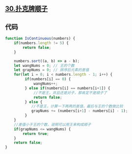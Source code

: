 ## [30.扑克牌顺子](https://www.nowcoder.com/practice/762836f4d43d43ca9deb273b3de8e1f4?tpId=13&tqId=11198&rp=2&ru=%2Fta%2Fcoding-interviews&qru=%2Fta%2Fcoding-interviews%2Fquestion-ranking&tPage=3)

## 代码
```js
function IsContinuous(numbers) {
    if(numbers.length != 5) {
        return false;
    }

    numbers.sort((a, b) => a - b);
    let wangNums = 0; // 王的个数
    let grapNums = 0; // 排序后元素的差值
    for(let i = 0; i < numbers.length - 1; i++) {
         if(numbers[i] == 0) {
             wangNums++;
         } else if(numbers[i] == numbers[i+1]) {
             //不是王，并且还是对子，那肯定不是顺子了
             return false;
         } else {
            //不是王，计算一下两两的差值，最后与王的个数做比较
            grapNums += (numbers[i+1] - numbers[i] - 1);
         }
    }
    //差值小于王的个数，说明可以用王来构成顺子
    if(grapNums <= wangNums) {
        return true;
    }
    return false;
}
```